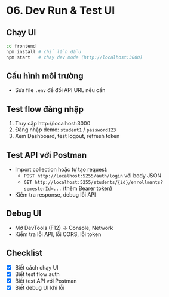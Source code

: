 # 06. Dev Run & Test UI

## Chạy UI
```bash
cd frontend
npm install # chỉ lần đầu
npm start   # chạy dev mode (http://localhost:3000)
```

## Cấu hình môi trường
- Sửa file `.env` để đổi API URL nếu cần

## Test flow đăng nhập
1. Truy cập http://localhost:3000
2. Đăng nhập demo: `student1` / `password123`
3. Xem Dashboard, test logout, refresh token

## Test API với Postman
- Import collection hoặc tự tạo request:
  - `POST http://localhost:5255/auth/login` với body JSON
  - `GET http://localhost:5255/students/{id}/enrollments?semesterId=...` (thêm Bearer token)
- Kiểm tra response, debug lỗi API

## Debug UI
- Mở DevTools (F12) → Console, Network
- Kiểm tra lỗi API, lỗi CORS, lỗi token

## Checklist
- [x] Biết cách chạy UI
- [x] Biết test flow auth
- [x] Biết test API với Postman
- [x] Biết debug UI khi lỗi 
